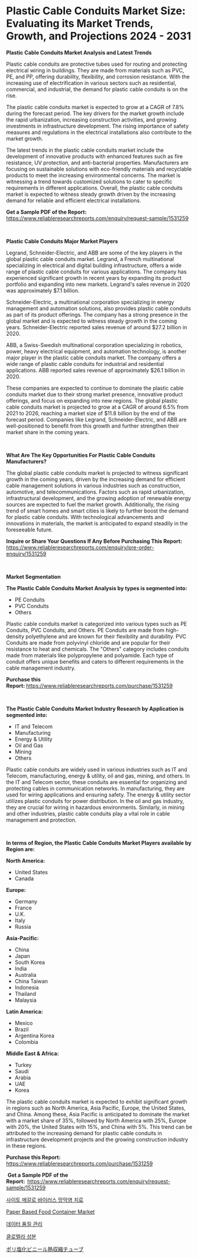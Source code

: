 <p><h1>Plastic Cable Conduits Market Size: Evaluating its Market Trends, Growth, and Projections 2024 - 2031</h1></p><p><strong>Plastic Cable Conduits Market Analysis and Latest Trends</strong></p>
<p><p>Plastic cable conduits are protective tubes used for routing and protecting electrical wiring in buildings. They are made from materials such as PVC, PE, and PP, offering durability, flexibility, and corrosion resistance. With the increasing use of electrification in various sectors such as residential, commercial, and industrial, the demand for plastic cable conduits is on the rise.</p><p>The plastic cable conduits market is expected to grow at a CAGR of 7.8% during the forecast period. The key drivers for the market growth include the rapid urbanization, increasing construction activities, and growing investments in infrastructure development. The rising importance of safety measures and regulations in the electrical installations also contribute to the market growth.</p><p>The latest trends in the plastic cable conduits market include the development of innovative products with enhanced features such as fire resistance, UV protection, and anti-bacterial properties. Manufacturers are focusing on sustainable solutions with eco-friendly materials and recyclable products to meet the increasing environmental concerns. The market is witnessing a trend towards customized solutions to cater to specific requirements in different applications. Overall, the plastic cable conduits market is expected to witness steady growth driven by the increasing demand for reliable and efficient electrical installations.</p></p>
<p><strong>Get a Sample PDF of the Report:&nbsp;</strong> <a href="https://www.reliableresearchreports.com/enquiry/request-sample/1531259">https://www.reliableresearchreports.com/enquiry/request-sample/1531259</a></p>
<p>&nbsp;</p>
<p><strong>Plastic Cable Conduits Major Market Players</strong></p>
<p><p>Legrand, Schneider-Electric, and ABB are some of the key players in the global plastic cable conduits market. Legrand, a French multinational specializing in electrical and digital building infrastructure, offers a wide range of plastic cable conduits for various applications. The company has experienced significant growth in recent years by expanding its product portfolio and expanding into new markets. Legrand's sales revenue in 2020 was approximately $7.1 billion.</p><p>Schneider-Electric, a multinational corporation specializing in energy management and automation solutions, also provides plastic cable conduits as part of its product offerings. The company has a strong presence in the global market and is expected to witness steady growth in the coming years. Schneider-Electric reported sales revenue of around $27.2 billion in 2020.</p><p>ABB, a Swiss-Swedish multinational corporation specializing in robotics, power, heavy electrical equipment, and automation technology, is another major player in the plastic cable conduits market. The company offers a wide range of plastic cable conduits for industrial and residential applications. ABB reported sales revenue of approximately $26.1 billion in 2020.</p><p>These companies are expected to continue to dominate the plastic cable conduits market due to their strong market presence, innovative product offerings, and focus on expanding into new regions. The global plastic cable conduits market is projected to grow at a CAGR of around 6.5% from 2021 to 2026, reaching a market size of $11.8 billion by the end of the forecast period. Companies like Legrand, Schneider-Electric, and ABB are well-positioned to benefit from this growth and further strengthen their market share in the coming years.</p></p>
<p>&nbsp;</p>
<p><strong>What Are The Key Opportunities For Plastic Cable Conduits Manufacturers?</strong></p>
<p><p>The global plastic cable conduits market is projected to witness significant growth in the coming years, driven by the increasing demand for efficient cable management solutions in various industries such as construction, automotive, and telecommunications. Factors such as rapid urbanization, infrastructural development, and the growing adoption of renewable energy sources are expected to fuel the market growth. Additionally, the rising trend of smart homes and smart cities is likely to further boost the demand for plastic cable conduits. With technological advancements and innovations in materials, the market is anticipated to expand steadily in the foreseeable future.</p></p>
<p><strong>Inquire or Share Your Questions If Any Before Purchasing This Report:</strong> <a href="https://www.reliableresearchreports.com/enquiry/pre-order-enquiry/1531259">https://www.reliableresearchreports.com/enquiry/pre-order-enquiry/1531259</a></p>
<p>&nbsp;</p>
<p><strong>Market Segmentation</strong></p>
<p><strong>The Plastic Cable Conduits Market Analysis by types is segmented into:</strong></p>
<p><ul><li>PE Conduits</li><li>PVC Conduits</li><li>Others</li></ul></p>
<p><p>Plastic cable conduits market is categorized into various types such as PE Conduits, PVC Conduits, and Others. PE Conduits are made from high-density polyethylene and are known for their flexibility and durability. PVC Conduits are made from polyvinyl chloride and are popular for their resistance to heat and chemicals. The "Others" category includes conduits made from materials like polypropylene and polyamide. Each type of conduit offers unique benefits and caters to different requirements in the cable management industry.</p></p>
<p><strong>Purchase this Report:&nbsp;</strong><a href="https://www.reliableresearchreports.com/purchase/1531259">https://www.reliableresearchreports.com/purchase/1531259</a></p>
<p>&nbsp;</p>
<p><strong>The Plastic Cable Conduits Market Industry Research by Application is segmented into:</strong></p>
<p><ul><li>IT and Telecom</li><li>Manufacturing</li><li>Energy & Utility</li><li>Oil and Gas</li><li>Mining</li><li>Others</li></ul></p>
<p><p>Plastic cable conduits are widely used in various industries such as IT and Telecom, manufacturing, energy & utility, oil and gas, mining, and others. In the IT and Telecom sector, these conduits are essential for organizing and protecting cables in communication networks. In manufacturing, they are used for wiring applications and ensuring safety. The energy & utility sector utilizes plastic conduits for power distribution. In the oil and gas industry, they are crucial for wiring in hazardous environments. Similarly, in mining and other industries, plastic cable conduits play a vital role in cable management and protection.</p></p>
<p>&nbsp;</p>
<p><strong>In terms of Region, the Plastic Cable Conduits Market Players available by Region are:</strong></p>
<p>
    <p> <strong> North America: </strong>
        <ul>
            <li>United States</li>
            <li>Canada</li>
        </ul>
        </p> 
    <p> <strong> Europe: </strong>
        <ul>
            <li>Germany</li>
            <li>France</li>
            <li>U.K.</li>
            <li>Italy</li>
            <li>Russia</li>
        </ul>
        </p> 
    <p> <strong> Asia-Pacific: </strong>
        <ul>
            <li>China</li>
            <li>Japan</li>
            <li>South Korea</li>
            <li>India</li>
            <li>Australia</li>
            <li>China Taiwan</li>
            <li>Indonesia</li>
            <li>Thailand</li>
            <li>Malaysia</li>
        </ul>
        </p> 
    <p> <strong> Latin America: </strong>
        <ul>
            <li>Mexico</li>
            <li>Brazil</li>
            <li>Argentina Korea</li>
            <li>Colombia</li>
        </ul>
        </p> 
    <p> <strong> Middle East & Africa: </strong>
        <ul>
            <li>Turkey</li>
            <li>Saudi</li>
            <li>Arabia</li>
            <li>UAE</li>
            <li>Korea</li>
        </ul>
    </p>
    </p>
<p><p>The plastic cable conduits market is expected to exhibit significant growth in regions such as North America, Asia Pacific, Europe, the United States, and China. Among these, Asia Pacific is anticipated to dominate the market with a market share of 35%, followed by North America with 25%, Europe with 20%, the United States with 15%, and China with 5%. This trend can be attributed to the increasing demand for plastic cable conduits in infrastructure development projects and the growing construction industry in these regions.</p></p>
<p><strong>Purchase this Report: </strong><a href="https://www.reliableresearchreports.com/purchase/1531259">https://www.reliableresearchreports.com/purchase/1531259</a></p>
<p>&nbsp;<strong>Get a Sample PDF of the Report:&nbsp;&nbsp;</strong><a href="https://www.reliableresearchreports.com/enquiry/request-sample/1531259">https://www.reliableresearchreports.com/enquiry/request-sample/1531259</a></p>
<p><strong></strong></p>
<p><p><a href="https://medium.com/@demarcuskuhlman/%EC%82%AC%EC%9D%B4%ED%86%A0%EB%A9%94%EA%B0%88%EB%A1%9C-%EB%B0%94%EC%9D%B4%EB%9F%AC%EC%8A%A4-%EB%A7%9D%EB%A7%89%EC%97%BC-%EC%B9%98%EB%A3%8C-%EC%8B%9C%EC%9E%A5-%EC%84%B1%EA%B3%B5%EC%A0%81%EC%9D%B8-%EB%B9%84%EC%A6%88%EB%8B%88%EC%8A%A4-%EC%A0%84%EB%9E%B5%EC%9D%98-%EC%97%B4%EC%87%A0-2031%EB%85%84%EA%B9%8C%EC%A7%80-%EC%A0%84%EB%A7%9D-8616d3b2f21f">사이토 메갈로 바이러스 망막염 치료</a></p><p><a href="https://issuu.com/reportprime-2/docs/paper-based-food-container-market-size-2030.pptx">Paper Based Food Container Market</a></p><p><a href="https://medium.com/@avramcornescu20221/%EB%8D%B0%EC%9D%B4%ED%84%B0-%ED%92%88%EC%A7%88-%EA%B4%80%EB%A6%AC-%EC%8B%9C%EC%9E%A5-%EA%B7%9C%EB%AA%A8-%EB%B0%8F-%EC%8B%9C%EC%9E%A5-%EB%8F%99%ED%96%A5-%EC%99%84%EC%A0%84%ED%95%9C-%EC%82%B0%EC%97%85-%EA%B0%9C%EC%9A%94-2024%EB%85%84%EB%B6%80%ED%84%B0-2031%EB%85%84-4913d57db736">데이터 품질 관리</a></p><p><a href="https://github.com/fredrickeglers/Market-Research-Report-List-1/blob/main/4987140193427.md">클로렐라 성분</a></p><p><a href="https://github.com/hwbcz413288296/Market-Research-Report-List-1/blob/main/4916361193643.md">ポリ塩化ビニール熱収縮チューブ</a></p></p>